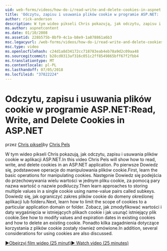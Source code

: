 ```yaml
---
uid: web-forms/videos/how-do-i/read-write-and-delete-cookies-in-aspnet
title: 'Odczytu, zapisu i usuwania plików cookie w programie ASP.NET: | Dokumentacja firmy Microsoft'
author: rick-anderson
description: W tym wideo pikseli Chris pokazują, jak odczytu, zapisu i usuwania plików cookie w aplikacji ASP.NET. Po pierwsze Dowiedz się podstawowe operacje do manipulowania cooki...
ms.author: aspnetcontent
ms.date: 01/10/2008
ms.assetid: 228b575b-8bf9-4c1a-b8e9-1a878861a6b3
msc.legacyurl: /web-forms/videos/how-do-i/read-write-and-delete-cookies-in-aspnet
msc.type: video
ms.openlocfilehash: c24d1a8d34172cc718783eab4eb78a9d2c09aa48
ms.sourcegitcommit: b28cd0313af316c051c2ff8549865bff67f2fbb4
ms.translationtype: MT
ms.contentlocale: pl-PL
ms.lasthandoff: 07/05/2018
ms.locfileid: "37822224"
---
```

<a name="read-write-and-delete-cookies-in-aspnet"></a><span data-ttu-id="49f66-104">Odczytu, zapisu i usuwania plików cookie w programie ASP.NET:</span><span class="sxs-lookup"><span data-stu-id="49f66-104">Read, Write, and Delete Cookies in ASP.NET</span></span>
====================
<span data-ttu-id="49f66-105">przez [Chris pikseli](https://twitter.com/chrispels)</span><span class="sxs-lookup"><span data-stu-id="49f66-105">by [Chris Pels](https://twitter.com/chrispels)</span></span>

<span data-ttu-id="49f66-106">W tym wideo pikseli Chris pokazują, jak odczytu, zapisu i usuwania plików cookie w aplikacji ASP.NET.</span><span class="sxs-lookup"><span data-stu-id="49f66-106">In this video Chris Pels will show how to read, write, and delete cookies in an ASP.NET application.</span></span> <span data-ttu-id="49f66-107">Po pierwsze Dowiedz się, podstawowe operacje do manipulowania plików cookie.</span><span class="sxs-lookup"><span data-stu-id="49f66-107">First, learn the basic operations for manipulating cookies.</span></span> <span data-ttu-id="49f66-108">Następnie Dowiedz się podejścia do przechowywania wielu wartości w jednym pliku cookie, za pomocą pary nazwa wartość o nazwie podkluczy.</span><span class="sxs-lookup"><span data-stu-id="49f66-108">Then learn approaches to storing multiple values in a single cookie using name-value pairs called subkeys.</span></span> <span data-ttu-id="49f66-109">Dowiedz się, jak ograniczyć zakres plików cookie do domeny określonej aplikacji lub folderu.</span><span class="sxs-lookup"><span data-stu-id="49f66-109">Next, learn how to limit the scope of cookies to a particular application domain or folder.</span></span> <span data-ttu-id="49f66-110">Zobacz, jak zmodyfikować wartości i daty wygaśnięcia w istniejących plikach cookie i jak usunąć istniejący plik cookie.</span><span class="sxs-lookup"><span data-stu-id="49f66-110">See how to modify values and expiration dates in existing cookies and how to delete an existing cookie.</span></span> <span data-ttu-id="49f66-111">Ponadto kilka zagadnienia dotyczące korzystania z plików cookie zostały również omówione.</span><span class="sxs-lookup"><span data-stu-id="49f66-111">In addition, several considerations for using cookies are also discussed.</span></span>

[<span data-ttu-id="49f66-112">&#9654;Obejrzyj film wideo (25 minut)</span><span class="sxs-lookup"><span data-stu-id="49f66-112">&#9654; Watch video (25 minutes)</span></span>](https://channel9.msdn.com/Blogs/ASP-NET-Site-Videos/read-write-and-delete-cookies-in-aspnet)
